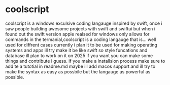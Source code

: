 # coolscript
coolscript is a windows exculsive coding langauge inspired by swift, once i saw people building awesome projects with swift and swiftui
but when i found out the swift version apple realsed for windows only allows for commands in the termanial,coolscript is a coding langauge
that is... well used for diffrent cases currently i plan it to be used for making operating systems and apps ill try make it be like swift so style funcations and database
ill plan to work on it on 2025 if you want you can make some things and contribute i guess. if you make a installsion process make sure to add te a tutotial in readme.md
maybe ill add macos support.and ill try to make the syntax as easy as possbile but the langauge as powerful as possible.
